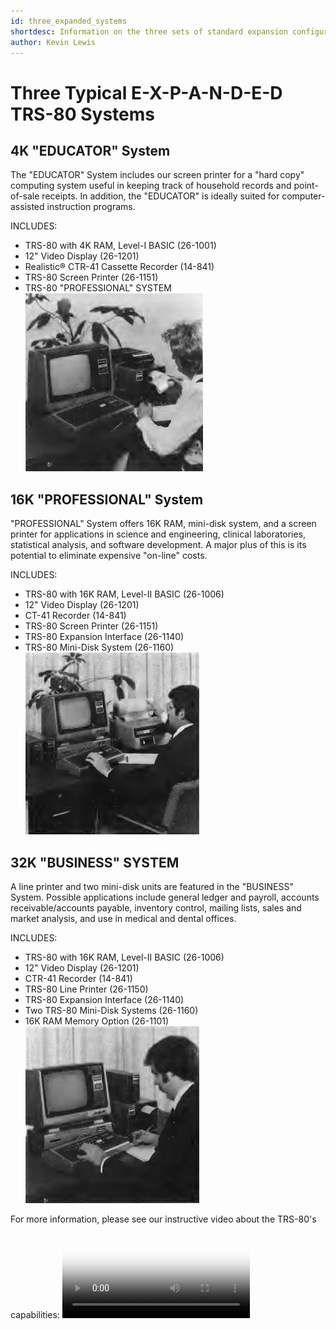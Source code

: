```yaml
---
id: three_expanded_systems
shortdesc: Information on the three sets of standard expansion configurations available for the TRS-80.
author: Kevin Lewis
---
```


# Three Typical E-X-P-A-N-D-E-D TRS-80 Systems

## 4K "EDUCATOR" System 
The "EDUCATOR" System includes our screen printer for a "hard copy" computing system useful in keeping track of household records and point-of-sale receipts. In addition, the "EDUCATOR" is ideally suited for computer-assisted instruction programs. 

INCLUDES: 
- TRS-80 with 4K RAM, Level-I BASIC (26-1001) 
- 12" Video Display (26-1201) 
- Realistic® CTR-41 Cassette Recorder (14-841) 
- TRS-80 Screen Printer (26-1151) 
- TRS-80 "PROFESSIONAL" SYSTEM 
![Image](images/educator_system.jpg)

## 16K "PROFESSIONAL" System
"PROFESSIONAL" System offers 16K RAM, mini-disk system, and a screen printer for applications in science and engineering, clinical laboratories, statistical analysis, and software development. A major plus of this 
is its potential to eliminate expensive "on-line" costs. 

INCLUDES: 
- TRS-80 with 16K RAM, Level-II BASIC (26-1006) 
- 12" Video Display (26-1201) 
- CT-41 Recorder (14-841) 
- TRS-80 Screen Printer (26-1151) 
- TRS-80 Expansion Interface (26-1140) 
- TRS-80 Mini-Disk System (26-1160) 
![Image](images/business_system.jpg)

## 32K "BUSINESS" SYSTEM 
A line printer and two mini-disk units are featured in the "BUSINESS" System. Possible applications include general ledger and payroll, accounts receivable/accounts payable, inventory control, mailing lists, sales and market analysis, and use in medical and dental offices. 

INCLUDES: 
- TRS-80 with 16K RAM, Level-II BASIC (26-1006) 
- 12" Video Display (26-1201) 
- CTR-41 Recorder (14-841) 
- TRS-80 Line Printer (26-1150) 
- TRS-80 Expansion Interface (26-1140) 
- Two TRS-80 Mini-Disk Systems (26-1160) 
- 16K RAM Memory Option (26-1101) 
![Image](images/professional_system.jpg)

For more information, please see our instructive video about the TRS-80's capabilities: <video src="https://www.youtube.com/watch?v=0xW_4NXU3jI" controls poster="video_ad_still.png" />